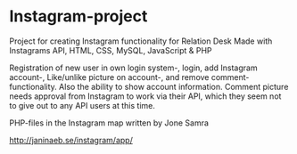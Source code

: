 Instagram-project
=================

Project for creating Instagram functionality for Relation Desk
Made with Instagrams API, HTML, CSS, MySQL, JavaScript & PHP

Registration of new user in own login system-, login, add Instagram account-, Like/unlike picture on account-, and remove comment-functionality. Also the ability to show account information. Comment picture needs approval from Instagram to work via their API, which they seem not to give out to any API users at this time.

PHP-files in the Instagram map written by Jone Samra

http://janinaeb.se/instagram/app/
